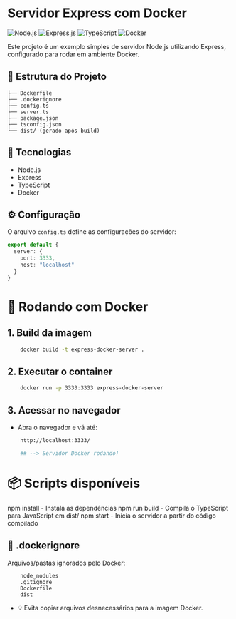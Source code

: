 # Servidor Express com Docker

![Node.js](https://img.shields.io/badge/Node.js-18.x-brightgreen?logo=node.js)
![Express.js](https://img.shields.io/badge/Express.js-18.x-brightgreen?logo=express)
![TypeScript](https://img.shields.io/badge/TypeScript-4.x-blue?logo=typescript)
![Docker](https://img.shields.io/badge/Docker-ready-blue?logo=docker)

Este projeto é um exemplo simples de servidor Node.js utilizando Express, configurado para rodar em ambiente Docker.

## 📁 Estrutura do Projeto

```
├── Dockerfile
├── .dockerignore
├── config.ts
├── server.ts
├── package.json
├── tsconfig.json
└── dist/ (gerado após build)
```


## 🚀 Tecnologias

- Node.js
- Express
- TypeScript
- Docker

## ⚙️ Configuração

O arquivo `config.ts` define as configurações do servidor:

```ts
export default {
  server: {
    port: 3333,
    host: "localhost"
  }
}
```

# 🐳 Rodando com Docker

## 1. Build da imagem

```sh
    docker build -t express-docker-server .
```

## 2. Executar o container


```sh
    docker run -p 3333:3333 express-docker-server
```


## 3. Acessar no navegador
- Abra o navegador e vá até:

```sh
    http://localhost:3333/

    ## --> Servidor Docker rodando!

```

# 📦 Scripts disponíveis

npm install - Instala as dependências
npm run build - Compila o TypeScript para JavaScript em dist/
npm start - Inicia o servidor a partir do código compilado

## 📄 .dockerignore
Arquivos/pastas ignorados pelo Docker:

```
    node_nodules
    .gitignore
    Dockerfile
    dist
```

- 💡 Evita copiar arquivos desnecessários para a imagem Docker.

